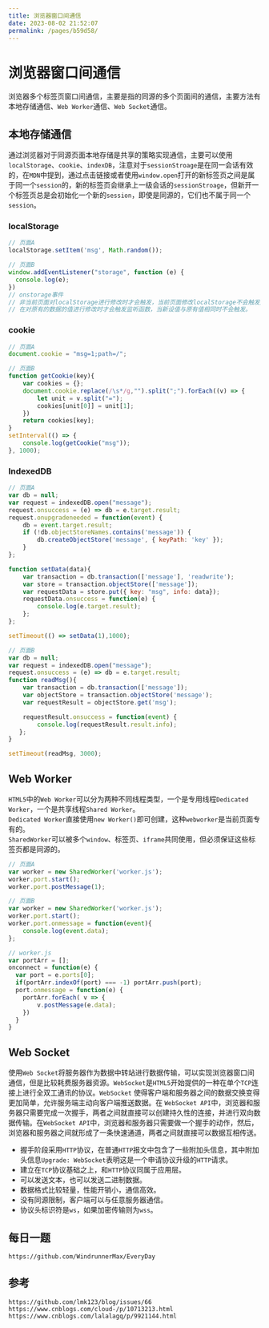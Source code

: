 ```yaml
---
title: 浏览器窗口间通信
date: 2023-08-02 21:52:07
permalink: /pages/b59d58/
---
```

# 浏览器窗口间通信
浏览器多个标签页窗口间通信，主要是指的同源的多个页面间的通信，主要方法有本地存储通信、`Web Worker`通信、`Web Socket`通信。

## 本地存储通信
通过浏览器对于同源页面本地存储是共享的策略实现通信，主要可以使用`localStorage`、`cookie`、`indexDB`，注意对于`sessionStroage`是在同一会话有效的，在`MDN`中提到，通过点击链接或者使用`window.open`打开的新标签页之间是属于同一个`session`的，新的标签页会继承上一级会话的`sessionStroage`，但新开一个标签页总是会初始化一个新的`session`，即使是同源的，它们也不属于同一个`session`。

### localStorage

```javascript
// 页面A
localStorage.setItem('msg', Math.random());
```

```javascript
// 页面B
window.addEventListener("storage", function (e) {
  console.log(e);
})
// onstorage事件
// 非当前页面对localStorage进行修改时才会触发，当前页面修改localStorage不会触发监听函数
// 在对原有的数据的值进行修改时才会触发监听函数，当新设值与原有值相同时不会触发。
```

### cookie
```javascript
// 页面A
document.cookie = "msg=1;path=/";
```

```javascript
// 页面B
function getCookie(key){
    var cookies = {};
    document.cookie.replace(/\s*/g,"").split(";").forEach((v) => {
        let unit = v.split("=");
        cookies[unit[0]] = unit[1];
    })
    return cookies[key];
}
setInterval(() => {
    console.log(getCookie("msg"));
}, 1000);
```

### IndexedDB
```javascript
// 页面A
var db = null;
var request = indexedDB.open("message");
request.onsuccess = (e) => db = e.target.result;
request.onupgradeneeded = function(event) {
    db = event.target.result;
    if (!db.objectStoreNames.contains('message')) {
        db.createObjectStore('message', { keyPath: 'key' });
    }
};

function setData(data){
    var transaction = db.transaction(['message'], 'readwrite');
    var store = transaction.objectStore(['message']);
    var requestData = store.put({ key: "msg", info: data});
    requestData.onsuccess = function(e) { 
        console.log(e.target.result);
    };
};

setTimeout(() => setData(1),1000);
```

```javascript
// 页面B
var db = null;
var request = indexedDB.open("message");
request.onsuccess = (e) => db = e.target.result;
function readMsg(){
    var transaction = db.transaction(['message']);
    var objectStore = transaction.objectStore('message');
    var requestResult = objectStore.get('msg');

    requestResult.onsuccess = function(event) {
        console.log(requestResult.result.info);
   };
}

setTimeout(readMsg, 3000);
```

## Web Worker
`HTML5`中的`Web Worker`可以分为两种不同线程类型，一个是专用线程`Dedicated Worker`，一个是共享线程`Shared Worker`。  
`Dedicated Worker`直接使用`new Worker()`即可创建，这种`webworker`是当前页面专有的。  
`SharedWorker`可以被多个`window`、标签页、`iframe`共同使用，但必须保证这些标签页都是同源的。  
```javascript
// 页面A
var worker = new SharedWorker('worker.js');
worker.port.start();
worker.port.postMessage(1);
```

```javascript
// 页面B
var worker = new SharedWorker('worker.js');
worker.port.start();
worker.port.onmessage = function(event){
    console.log(event.data);
};
```

```javascript
// worker.js
var portArr = [];
onconnect = function(e) {
  var port = e.ports[0];
  if(portArr.indexOf(port) === -1) portArr.push(port);
  port.onmessage = function(e) {
    portArr.forEach( v => {
        v.postMessage(e.data);
    })
  }
}
```

## Web Socket
使用`Web Socket`将服务器作为数据中转站进行数据传输，可以实现浏览器窗口间通信，但是比较耗费服务器资源。`WebSocket`是`HTML5`开始提供的一种在单个`TCP`连接上进行全双工通讯的协议。`WebSocket` 使得客户端和服务器之间的数据交换变得更加简单，允许服务端主动向客户端推送数据。在 `WebSocket API`中，浏览器和服务器只需要完成一次握手，两者之间就直接可以创建持久性的连接，并进行双向数据传输。在`WebSocket API`中，浏览器和服务器只需要做一个握手的动作，然后，浏览器和服务器之间就形成了一条快速通道，两者之间就直接可以数据互相传送。
* 握手阶段采用`HTTP`协议，在普通`HTTP`报文中包含了一些附加头信息，其中附加头信息`Upgrade: WebSocket`表明这是一个申请协议升级的`HTTP`请求。
* 建立在`TCP`协议基础之上，和`HTTP`协议同属于应用层。
* 可以发送文本，也可以发送二进制数据。
* 数据格式比较轻量，性能开销小，通信高效。
* 没有同源限制，客户端可以与任意服务器通信。
* 协议头标识符是`ws`，如果加密传输则为`wss`。

## 每日一题

```
https://github.com/WindrunnerMax/EveryDay
```

## 参考

```
https://github.com/lmk123/blog/issues/66
https://www.cnblogs.com/cloud-/p/10713213.html
https://www.cnblogs.com/lalalagq/p/9921144.html
```
